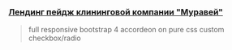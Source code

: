 ### [Лендинг пейдж клининговой компании  "Муравей"](https://cyberspacedk.github.io/Clearing-Company-Ant/)
> full responsive
> bootstrap 4
> accordeon on pure css
> custom checkbox/radio

